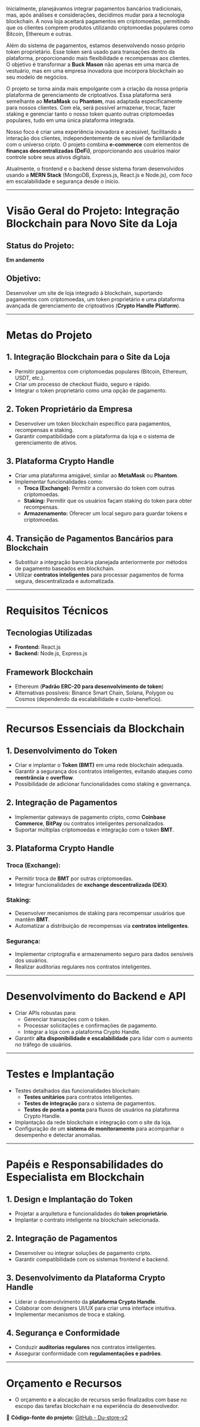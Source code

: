 Inicialmente, planejávamos integrar pagamentos bancários tradicionais, mas, após análises e considerações, decidimos mudar para a tecnologia blockchain. A nova loja aceitará pagamentos em criptomoedas, permitindo que os clientes comprem produtos utilizando criptomoedas populares como Bitcoin, Ethereum e outras.  

Além do sistema de pagamentos, estamos desenvolvendo nosso próprio token proprietário. Esse token será usado para transações dentro da plataforma, proporcionando mais flexibilidade e recompensas aos clientes. O objetivo é transformar a **Buck Mason** não apenas em uma marca de vestuário, mas em uma empresa inovadora que incorpora blockchain ao seu modelo de negócios.  

O projeto se torna ainda mais empolgante com a criação da nossa própria plataforma de gerenciamento de criptoativos. Essa plataforma será semelhante ao **MetaMask** ou **Phantom**, mas adaptada especificamente para nossos clientes. Com ela, será possível armazenar, trocar, fazer staking e gerenciar tanto o nosso token quanto outras criptomoedas populares, tudo em uma única plataforma integrada.  

Nosso foco é criar uma experiência inovadora e acessível, facilitando a interação dos clientes, independentemente de seu nível de familiaridade com o universo cripto. O projeto combina **e-commerce** com elementos de **finanças descentralizadas (DeFi)**, proporcionando aos usuários maior controle sobre seus ativos digitais.  

Atualmente, o frontend e o backend desse sistema foram desenvolvidos usando a **MERN Stack** (MongoDB, Express.js, React.js e Node.js), com foco em escalabilidade e segurança desde o início.  

---

# **Visão Geral do Projeto: Integração Blockchain para Novo Site da Loja**  

## **Status do Projeto:**  
**Em andamento**  

## **Objetivo:**  
Desenvolver um site de loja integrado à blockchain, suportando pagamentos com criptomoedas, um token proprietário e uma plataforma avançada de gerenciamento de criptoativos (**Crypto Handle Platform**).  

---

# **Metas do Projeto**  

## **1. Integração Blockchain para o Site da Loja**  
- Permitir pagamentos com criptomoedas populares (Bitcoin, Ethereum, USDT, etc.).  
- Criar um processo de checkout fluido, seguro e rápido.  
- Integrar o token proprietário como uma opção de pagamento.  

## **2. Token Proprietário da Empresa**  
- Desenvolver um token blockchain específico para pagamentos, recompensas e staking.  
- Garantir compatibilidade com a plataforma da loja e o sistema de gerenciamento de ativos.  

## **3. Plataforma Crypto Handle**  
- Criar uma plataforma amigável, similar ao **MetaMask** ou **Phantom**.  
- Implementar funcionalidades como:
  - **Troca (Exchange):** Permitir a conversão do token com outras criptomoedas.
  - **Staking:** Permitir que os usuários façam staking do token para obter recompensas.
  - **Armazenamento:** Oferecer um local seguro para guardar tokens e criptomoedas.  

## **4. Transição de Pagamentos Bancários para Blockchain**  
- Substituir a integração bancária planejada anteriormente por métodos de pagamento baseados em blockchain.  
- Utilizar **contratos inteligentes** para processar pagamentos de forma segura, descentralizada e automatizada.  

---

# **Requisitos Técnicos**  

## **Tecnologias Utilizadas**  
- **Frontend:** React.js  
- **Backend:** Node.js, Express.js  

## **Framework Blockchain**  
- Ethereum (**Padrão ERC-20 para desenvolvimento de token**)  
- Alternativas possíveis: Binance Smart Chain, Solana, Polygon ou Cosmos (dependendo da escalabilidade e custo-benefício).  

---

# **Recursos Essenciais da Blockchain**  

## **1. Desenvolvimento do Token**  
- Criar e implantar o **Token (BMT)** em uma rede blockchain adequada.  
- Garantir a segurança dos contratos inteligentes, evitando ataques como **reentrância** e **overflow**.  
- Possibilidade de adicionar funcionalidades como staking e governança.  

## **2. Integração de Pagamentos**  
- Implementar gateways de pagamento cripto, como **Coinbase Commerce**, **BitPay** ou contratos inteligentes personalizados.  
- Suportar múltiplas criptomoedas e integração com o token **BMT**.  

## **3. Plataforma Crypto Handle**  

### **Troca (Exchange):**  
- Permitir troca de **BMT** por outras criptomoedas.  
- Integrar funcionalidades de **exchange descentralizada (DEX)**.  

### **Staking:**  
- Desenvolver mecanismos de staking para recompensar usuários que mantêm **BMT**.  
- Automatizar a distribuição de recompensas via **contratos inteligentes**.  

### **Segurança:**  
- Implementar criptografia e armazenamento seguro para dados sensíveis dos usuários.  
- Realizar auditorias regulares nos contratos inteligentes.  

---

# **Desenvolvimento do Backend e API**  
- Criar APIs robustas para:
  - Gerenciar transações com o token.
  - Processar solicitações e confirmações de pagamento.
  - Integrar a loja com a plataforma Crypto Handle.  
- Garantir **alta disponibilidade e escalabilidade** para lidar com o aumento no tráfego de usuários.  

---

# **Testes e Implantação**  
- Testes detalhados das funcionalidades blockchain:
  - **Testes unitários** para contratos inteligentes.
  - **Testes de integração** para o sistema de pagamentos.
  - **Testes de ponta a ponta** para fluxos de usuários na plataforma Crypto Handle.  
- Implantação da rede blockchain e integração com o site da loja.  
- Configuração de um **sistema de monitoramento** para acompanhar o desempenho e detectar anomalias.  

---

# **Papéis e Responsabilidades do Especialista em Blockchain**  

## **1. Design e Implantação do Token**  
- Projetar a arquitetura e funcionalidades do **token proprietário**.  
- Implantar o contrato inteligente na blockchain selecionada.  

## **2. Integração de Pagamentos**  
- Desenvolver ou integrar soluções de pagamento cripto.  
- Garantir compatibilidade com os sistemas frontend e backend.  

## **3. Desenvolvimento da Plataforma Crypto Handle**  
- Liderar o desenvolvimento da **plataforma Crypto Handle**.  
- Colaborar com designers UI/UX para criar uma interface intuitiva.  
- Implementar mecanismos de troca e staking.  

## **4. Segurança e Conformidade**  
- Conduzir **auditorias regulares** nos contratos inteligentes.  
- Assegurar conformidade com **regulamentações e padrões**.  

---

# **Orçamento e Recursos**  
- O orçamento e a alocação de recursos serão finalizados com base no escopo das tarefas blockchain e na experiência do desenvolvedor.  

🔗 **Código-fonte do projeto:** [GitHub - Du-store-v2](https://github.com/Creating-forever/Du-store-v2)